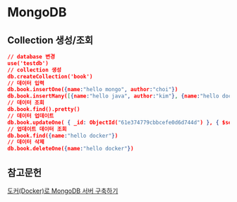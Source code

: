 # MongoDB

## Collection 생성/조회

```json
// database 변경
use('testdb')
// collection 생성
db.createCollection('book')
// 데이터 입력
db.book.insertOne({name:"hello mongo", author:"choi"})
db.book.insertMany([{name:"hello java", author:"kim"}, {name:"hello docker", author:"lee"}])
// 데이터 조회
db.book.find().pretty()
// 데이터 업데이트
db.book.updateOne( { _id: ObjectId("61e374779cbbcefe0d6d744d") }, { $set: { author: "lee docker" } } )
// 업데이트 데이터 조회
db.book.find({name:"hello docker"})
// 데이터 삭제
db.book.deleteOne({name:"hello docker"})
```

## 참고문헌

[도커(Docker)로 MongoDB 서버 구축하기](https://wooiljeong.github.io/server/docker-mongo/)